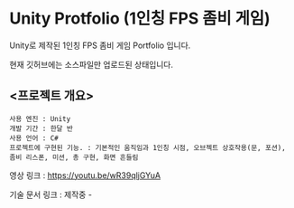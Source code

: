 # Unity Protfolio (1인칭 FPS 좀비 게임)

Unity로 제작된 1인칭 FPS 좀비 게임 Portfolio 입니다.

현재 깃허브에는 소스파일만 업로드된 상태입니다.


<프로젝트 개요>
------
```
사용 엔진 : Unity
개발 기간 : 한달 반
사용 언어 : C#
프로젝트에 구현된 기능. : 기본적인 움직임과 1인칭 시점, 오브젝트 상호작용(문, 포션), 좀비 리스폰, 미션, 총 구현, 화면 흔들림
```
영상 링크 : https://youtu.be/wR39qljGYuA

기술 문서 링크 : 제작중 - 
